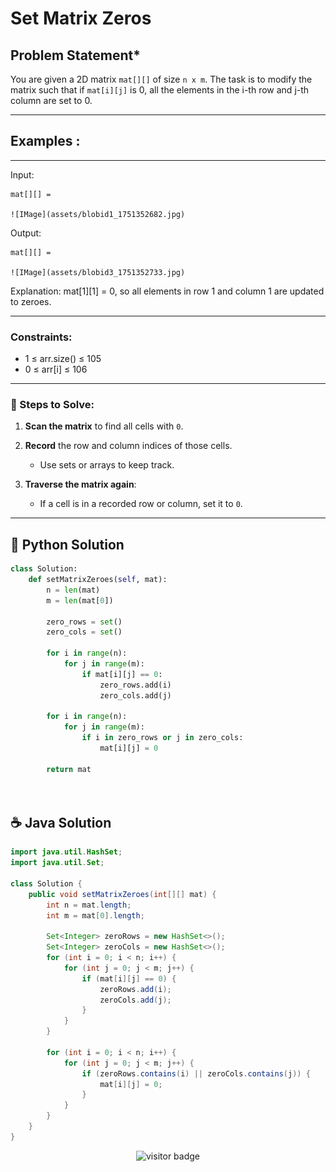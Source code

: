 # **Set Matrix Zeros**


## **Problem Statement***
You are given a 2D matrix `mat[][]` of size `n x m`. The task is to modify the matrix such that if `mat[i][j]` is 0, all the elements in the i-th row and j-th column are set to 0.

---

## **Examples :**


---

Input: 

    mat[][] = 
    
    ![IMage](assets/blobid1_1751352682.jpg)
    
Output: 


    mat[][] = 
    
    ![IMage](assets/blobid3_1751352733.jpg)
    
Explanation: mat[1][1] = 0, so all elements in row 1 and column 1 are updated to zeroes.

---



### **Constraints:**
- 1 ≤ arr.size() ≤ 105
- 0 ≤ arr[i] ≤ 106


---

### **🧠 Steps to Solve:**

1. **Scan the matrix** to find all cells with `0`.
2. **Record** the row and column indices of those cells.

   * Use sets or arrays to keep track.
3. **Traverse the matrix again**:

   * If a cell is in a recorded row or column, set it to `0`.


---


## 🐍 Python Solution

```python
class Solution:
    def setMatrixZeroes(self, mat):
        n = len(mat)
        m = len(mat[0])
        
        zero_rows = set()
        zero_cols = set()
        
        for i in range(n):
            for j in range(m):
                if mat[i][j] == 0:
                    zero_rows.add(i)
                    zero_cols.add(j)
        
        for i in range(n):
            for j in range(m):
                if i in zero_rows or j in zero_cols:
                    mat[i][j] = 0
        
        return mat




```
## ☕️ Java Solution

```java
import java.util.HashSet;
import java.util.Set;

class Solution {
    public void setMatrixZeroes(int[][] mat) {
        int n = mat.length;
        int m = mat[0].length;

        Set<Integer> zeroRows = new HashSet<>();
        Set<Integer> zeroCols = new HashSet<>();
        for (int i = 0; i < n; i++) {
            for (int j = 0; j < m; j++) {
                if (mat[i][j] == 0) {
                    zeroRows.add(i);
                    zeroCols.add(j);
                }
            }
        }

        for (int i = 0; i < n; i++) {
            for (int j = 0; j < m; j++) {
                if (zeroRows.contains(i) || zeroCols.contains(j)) {
                    mat[i][j] = 0;
                }
            }
        }
    }
}

```
<p align="center">
  <img src="https://visitor-badge.laobi.icu/badge?page_id=second-largest-problem" alt="visitor badge"/>

</p>
